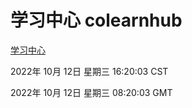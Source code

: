 # 学习中心 colearnhub
[学习中心](http://27.19.33.125:56308/colearnhub/)

2022年 10月 12日 星期三 16:20:03 CST

2022年 10月 12日 星期三 08:20:03 GMT
